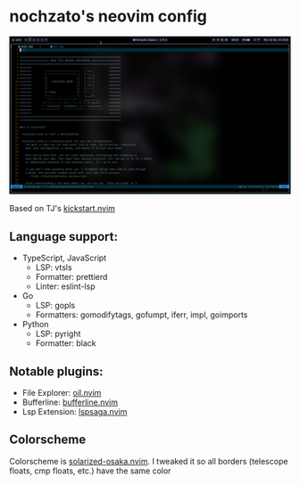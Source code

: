 # nochzato's neovim config

![Showcase image](./images/showcase.png)

Based on TJ's [kickstart.nvim](https://github.com/nvim-lua/kickstart.nvim)

## Language support:
- TypeScript, JavaScript
    - LSP: vtsls
    - Formatter: prettierd
    - Linter: eslint-lsp
- Go
    - LSP: gopls
    - Formatters: gomodifytags, gofumpt, iferr, impl, goimports
- Python
    - LSP: pyright
    - Formatter: black

## Notable plugins:
- File Explorer: [oil.nvim](https://github.com/stevearc/oil.nvim)
- Bufferline: [bufferline.nvim](https://github.com/akinsho/bufferline.nvim)
- Lsp Extension: [lspsaga.nvim](https://github.com/nvimdev/lspsaga.nvim)

## Colorscheme
Colorscheme is [solarized-osaka.nvim](https://github.com/craftzdog/solarized-osaka.nvim). I tweaked it so all borders (telescope floats, cmp floats, etc.) have the same color
